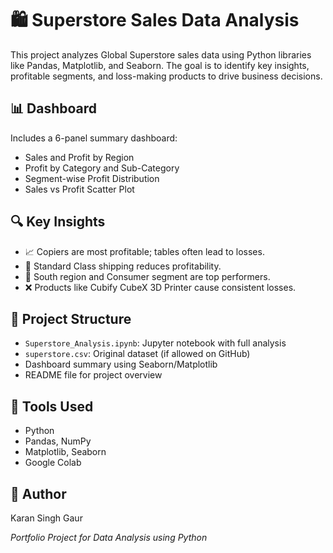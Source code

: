 
# 🛍️ Superstore Sales Data Analysis

This project analyzes Global Superstore sales data using Python libraries like Pandas, Matplotlib, and Seaborn. The goal is to identify key insights, profitable segments, and loss-making products to drive business decisions.

## 📊 Dashboard
Includes a 6-panel summary dashboard:
- Sales and Profit by Region
- Profit by Category and Sub-Category
- Segment-wise Profit Distribution
- Sales vs Profit Scatter Plot

## 🔍 Key Insights
- 📈 Copiers are most profitable; tables often lead to losses.
- 🚚 Standard Class shipping reduces profitability.
- 📍 South region and Consumer segment are top performers.
- ❌ Products like Cubify CubeX 3D Printer cause consistent losses.

## 📁 Project Structure
- `Superstore_Analysis.ipynb`: Jupyter notebook with full analysis
- `superstore.csv`: Original dataset (if allowed on GitHub)
- Dashboard summary using Seaborn/Matplotlib
- README file for project overview

## 🧰 Tools Used
- Python
- Pandas, NumPy
- Matplotlib, Seaborn
- Google Colab

## 🚀 Author
Karan Singh Gaur

*Portfolio Project for Data Analysis using Python*
